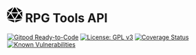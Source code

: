 <img src="dice-d20-solid.svg"
    width="35"
    height="35"
    alt="RPG Tools API"
/>
RPG Tools API
==
[![Gitpod Ready-to-Code](https://img.shields.io/badge/Gitpod-Ready--to--Code-blue?logo=gitpod)](https://gitpod.io/#https://github.com/ChillDread/rpgtools-api) 
[![License: GPL v3](https://img.shields.io/badge/License-GPLv3-blue.svg)](https://www.gnu.org/licenses/gpl-3.0)
[![Coverage Status](http://img.shields.io/coveralls/badges/badgerbadgerbadger.svg?style=flat-square)](https://coveralls.io/r/badges/badgerbadgerbadger)
[![Known Vulnerabilities](https://snyk.io/test/github/ChillDread/rpgtools-api/badge.svg?targetFile=requirements.txt)](https://snyk.io/test/github/ChillDread/rpgtools-api?targetFile=requirements.txt)